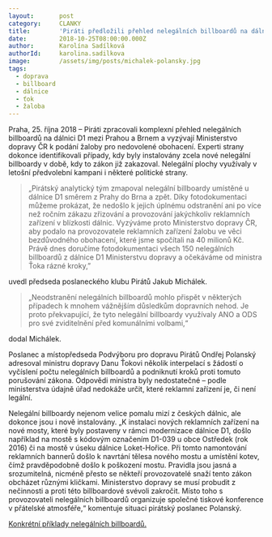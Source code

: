 ```yaml
---
layout:       post
category:     CLANKY
title:        'Piráti předložili přehled nelegálních billboardů na dálnici D1 a vyzývají ministra Ťoka k podání žaloby'
date:         2018-10-25T08:00:00.000Z
author:       Karolína Sadílková
authorId:     karolina.sadilkova 
image:        /assets/img/posts/michalek-polansky.jpg
tags:
  - doprava
  - billboard
  - dálnice
  - ťok
  - žaloba
---
```


Praha, 25. října 2018 – Piráti zpracovali komplexní přehled nelegálních billboardů na dálnici D1 mezi Prahou a Brnem a vyzývají Ministerstvo dopravy ČR k podání žaloby pro nedovolené obohacení. Experti strany dokonce identifikovali případy, kdy byly instalovány zcela nové nelegální billboardy v době, kdy to zákon již zakazoval. Nelegální plochy využívaly v letošní předvolební kampani i některé politické strany. 

> „Pirátský analytický tým zmapoval nelegální billboardy umístěné u dálnice D1 směrem z Prahy do Brna a zpět. Díky fotodokumentaci můžeme prokázat, že nedošlo k jejich úplnému odstranění ani po více než ročním zákazu zřizování a provozování jakýchkoliv reklamních zařízení v blízkosti dálnic. Vyzýváme proto Ministerstvo dopravy ČR, aby podalo na provozovatele reklamních zařízení žalobu ve věci bezdůvodného obohacení, které jsme spočítali na 40 milionů Kč. Právě dnes doručíme fotodokumentaci všech 150 nelegálních billboardů z dálnice D1 Ministerstvu dopravy a očekáváme od ministra Ťoka rázné kroky,” 

uvedl předseda poslaneckého klubu Pirátů Jakub Michálek. 

> „Neodstranění nelegálních billboardů mohlo přispět v některých případech k mnohem vážnějším důsledkům dopravních nehod. Je proto překvapující, že tyto nelegální billboardy využívaly ANO a ODS pro své zviditelnění před komunálními volbami,“ 

dodal Michálek.

Poslanec a místopředseda Podvýboru pro dopravu Pirátů Ondřej Polanský adresoval ministru dopravy Danu Ťokovi několik interpelací s žádostí o vyčíslení počtu nelegálních billboardů a podniknutí kroků proti tomuto porušování zákona. Odpovědi ministra byly nedostatečné – podle ministerstva údajně úřad nedokáže určit, které reklamní zařízení je, či není legální. 

Nelegální billboardy nejenom velice pomalu mizí z českých dálnic, ale dokonce jsou i nově instalovány. „K instalaci nových reklamních zařízení na nové mosty, které byly postaveny v rámci modernizace dálnice D1, došlo například na mostě s kódovým označením D1-039 u obce Ostředek (rok 2016) či na mostě v úseku dálnice Loket-Hořice. Při tomto namontování reklamních bannerů došlo k navrtání tělesa nového mostu a umístění kotev, čímž pravděpodobně došlo k poškození mostu. Pravidla jsou jasná a srozumitelná, nicméně přesto se někteří  provozovatelé snaží tento zákon obcházet různými kličkami. Ministerstvo dopravy se musí probudit z nečinnosti a proti této billboardové svévoli zakročit. Místo toho s provozovateli nelegálních billboardů organizuje společné tiskové konference v přátelské atmosféře,“ komentuje situaci pirátský poslanec Polanský.

[Konkrétní příklady nelegálních billboardů.](https://www.pirati.cz/assets/pdf/billboardy-d1.pdf)
